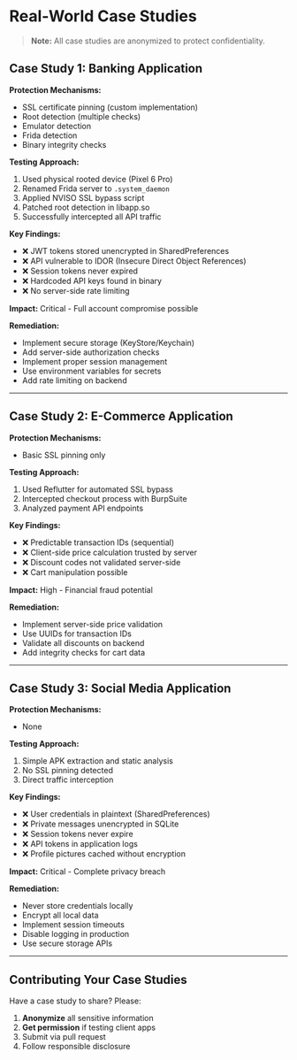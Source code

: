 # Real-World Case Studies

> **Note:** All case studies are anonymized to protect confidentiality.

## Case Study 1: Banking Application

**Protection Mechanisms:**
- SSL certificate pinning (custom implementation)
- Root detection (multiple checks)
- Emulator detection
- Frida detection
- Binary integrity checks

**Testing Approach:**
1. Used physical rooted device (Pixel 6 Pro)
2. Renamed Frida server to `.system_daemon`
3. Applied NVISO SSL bypass script
4. Patched root detection in libapp.so
5. Successfully intercepted all API traffic

**Key Findings:**
- ❌ JWT tokens stored unencrypted in SharedPreferences
- ❌ API vulnerable to IDOR (Insecure Direct Object References)
- ❌ Session tokens never expired
- ❌ Hardcoded API keys found in binary
- ❌ No server-side rate limiting

**Impact:** Critical - Full account compromise possible

**Remediation:**
- Implement secure storage (KeyStore/Keychain)
- Add server-side authorization checks
- Implement proper session management
- Use environment variables for secrets
- Add rate limiting on backend

---

## Case Study 2: E-Commerce Application

**Protection Mechanisms:**
- Basic SSL pinning only

**Testing Approach:**
1. Used Reflutter for automated SSL bypass
2. Intercepted checkout process with BurpSuite
3. Analyzed payment API endpoints

**Key Findings:**
- ❌ Predictable transaction IDs (sequential)
- ❌ Client-side price calculation trusted by server
- ❌ Discount codes not validated server-side
- ❌ Cart manipulation possible

**Impact:** High - Financial fraud potential

**Remediation:**
- Implement server-side price validation
- Use UUIDs for transaction IDs
- Validate all discounts on backend
- Add integrity checks for cart data

---

## Case Study 3: Social Media Application

**Protection Mechanisms:**
- None

**Testing Approach:**
1. Simple APK extraction and static analysis
2. No SSL pinning detected
3. Direct traffic interception

**Key Findings:**
- ❌ User credentials in plaintext (SharedPreferences)
- ❌ Private messages unencrypted in SQLite
- ❌ Session tokens never expire
- ❌ API tokens in application logs
- ❌ Profile pictures cached without encryption

**Impact:** Critical - Complete privacy breach

**Remediation:**
- Never store credentials locally
- Encrypt all local data
- Implement session timeouts
- Disable logging in production
- Use secure storage APIs

---

## Contributing Your Case Studies

Have a case study to share? Please:
1. **Anonymize** all sensitive information
2. **Get permission** if testing client apps
3. Submit via pull request
4. Follow responsible disclosure